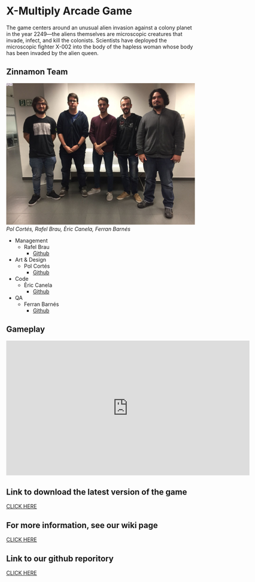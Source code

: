 # X-Multiply Arcade Game
The game centers around an unusual alien invasion against a colony planet in the year 2249—the aliens themselves are microscopic creatures that invade, infect, and kill the colonists. Scientists have deployed the microscopic fighter X-002 into the body of the hapless woman whose body has been invaded by the alien queen.

## Zinnamon Team
![alt Team](Zinnamon_Team.jpeg)
<em>Pol Cortés, Rafel Brau, Èric Canela, Ferran Barnés</em>
- Management
  - Rafel Brau
    - [Github](https://github.com/Rafefix)
- Art & Design
  - Pol Cortés 
    - [Github](https://github.com/PolCorTs)
- Code
  - Èric Canela
    - [Github](https://github.com/knela96)
- QA
  - Ferran Barnés
    - [Github](https://github.com/FBarnes99)
  
  

## Gameplay
<iframe width="650" height="360"src="https://www.youtube.com/embed/7hml4wSPay8" frameborder="0" allow="autoplay; encrypted-media" allowfullscreen></iframe>

## Link to download the latest version of the game  
  [CLICK HERE](https://github.com/knela96/Project1/releases/tag/v1.0)

## For more information, see our wiki page
  [CLICK HERE](https://github.com/knela96/Project1/wiki)

## Link to our github reporitory
  [CLICK HERE](https://github.com/knela96/Project1)



